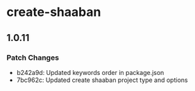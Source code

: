 # create-shaaban

## 1.0.11

### Patch Changes

- b242a9d: Updated keywords order in package.json
- 7bc962c: Updated create shaaban project type and options
